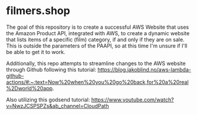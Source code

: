 # filmers.shop

The goal of this repository is to create a successful AWS Website that uses the Amazon Product API, integrated with AWS, to create a dynamic website that lists items of a specific (film) category, if and only if they are on sale. This is outside the parameters of the PAAPI, so at this time I'm unsure if I'll be able to get it to work.

Additionally, this repo attempts to streamline changes to the AWS website through Github following this tutorial:
https://blog.jakoblind.no/aws-lambda-github-actions/#:~:text=Now%20when%20you%20go%20back,for%20a%20real%2Dworld%20app.


Also utilizing this godsend tutorial:
https://www.youtube.com/watch?v=NwzJCSPSPZs&ab_channel=CloudPath
